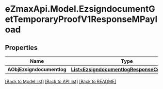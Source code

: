 
# eZmaxApi.Model.EzsigndocumentGetTemporaryProofV1ResponseMPayload

## Properties

Name | Type | Description | Notes
------------ | ------------- | ------------- | -------------
**AObjEzsigndocumentlog** | [**List&lt;EzsigndocumentlogResponseCompound&gt;**](EzsigndocumentlogResponseCompound.md) |  | 

[[Back to Model list]](../README.md#documentation-for-models)
[[Back to API list]](../README.md#documentation-for-api-endpoints)
[[Back to README]](../README.md)

